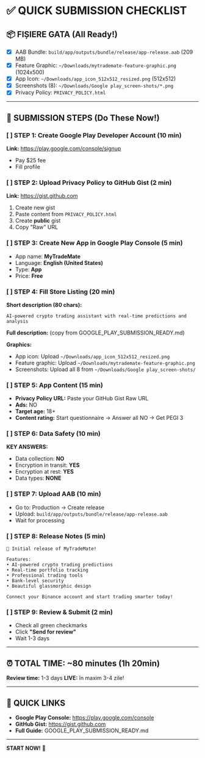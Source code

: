 # ✅ QUICK SUBMISSION CHECKLIST

## 📦 FIȘIERE GATA (All Ready!)

- [x] AAB Bundle: `build/app/outputs/bundle/release/app-release.aab` (209 MB)
- [x] Feature Graphic: `~/Downloads/mytrademate-feature-graphic.png` (1024x500)
- [x] App Icon: `~/Downloads/app_icon_512x512_resized.png` (512x512)
- [x] Screenshots (8): `~/Downloads/Google play_screen-shots/*.png`
- [x] Privacy Policy: `PRIVACY_POLICY.html`

---

## 🚀 SUBMISSION STEPS (Do These Now!)

### [ ] STEP 1: Create Google Play Developer Account (10 min)
**Link:** https://play.google.com/console/signup
- Pay $25 fee
- Fill profile

### [ ] STEP 2: Upload Privacy Policy to GitHub Gist (2 min)
**Link:** https://gist.github.com
1. Create new gist
2. Paste content from `PRIVACY_POLICY.html`
3. Create **public** gist
4. Copy "Raw" URL

### [ ] STEP 3: Create New App in Google Play Console (5 min)
- App name: **MyTradeMate**
- Language: **English (United States)**
- Type: **App**
- Price: **Free**

### [ ] STEP 4: Fill Store Listing (20 min)
**Short description (80 chars):**
```
AI-powered crypto trading assistant with real-time predictions and analysis
```

**Full description:** (copy from GOOGLE_PLAY_SUBMISSION_READY.md)

**Graphics:**
- App icon: Upload `~/Downloads/app_icon_512x512_resized.png`
- Feature graphic: Upload `~/Downloads/mytrademate-feature-graphic.png`
- Screenshots: Upload all 8 from `~/Downloads/Google play_screen-shots/`

### [ ] STEP 5: App Content (15 min)
- **Privacy Policy URL:** Paste your GitHub Gist Raw URL
- **Ads:** NO
- **Target age:** 18+
- **Content rating:** Start questionnaire → Answer all NO → Get PEGI 3

### [ ] STEP 6: Data Safety (10 min)
**KEY ANSWERS:**
- Data collection: **NO**
- Encryption in transit: **YES**
- Encryption at rest: **YES**
- Data types: **NONE**

### [ ] STEP 7: Upload AAB (10 min)
- Go to: Production → Create release
- Upload: `build/app/outputs/bundle/release/app-release.aab`
- Wait for processing

### [ ] STEP 8: Release Notes (5 min)
```
🎉 Initial release of MyTradeMate!

Features:
• AI-powered crypto trading predictions
• Real-time portfolio tracking
• Professional trading tools
• Bank-level security
• Beautiful glassmorphic design

Connect your Binance account and start trading smarter today!
```

### [ ] STEP 9: Review & Submit (2 min)
- Check all green checkmarks
- Click **"Send for review"**
- Wait 1-3 days

---

## ⏰ TOTAL TIME: ~80 minutes (1h 20min)

**Review time:** 1-3 days
**LIVE:** în maxim 3-4 zile!

---

## 🎯 QUICK LINKS

- **Google Play Console:** https://play.google.com/console
- **GitHub Gist:** https://gist.github.com
- **Full Guide:** GOOGLE_PLAY_SUBMISSION_READY.md

---

**START NOW!** 🚀
